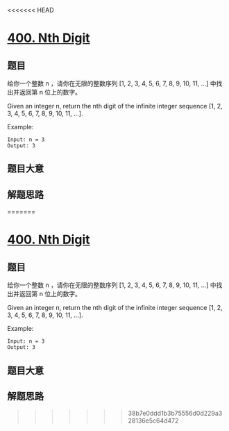 <<<<<<< HEAD
# [400. Nth Digit](https://leetcode.com/problems/nth-digit/)

## 题目

给你一个整数 n ，请你在无限的整数序列 [1, 2, 3, 4, 5, 6, 7, 8, 9, 10, 11, ...] 中找出并返回第 n 位上的数字。

Given an integer n, return the nth digit of the infinite integer sequence [1, 2, 3, 4, 5, 6, 7, 8, 9, 10, 11, ...].

Example:

```
Input: n = 3
Output: 3
```

## 题目大意

## 解题思路
=======
# [400. Nth Digit](https://leetcode.com/problems/nth-digit/)

## 题目

给你一个整数 n ，请你在无限的整数序列 [1, 2, 3, 4, 5, 6, 7, 8, 9, 10, 11, ...] 中找出并返回第 n 位上的数字。

Given an integer n, return the nth digit of the infinite integer sequence [1, 2, 3, 4, 5, 6, 7, 8, 9, 10, 11, ...].

Example:

```
Input: n = 3
Output: 3
```

## 题目大意

## 解题思路
>>>>>>> 38b7e0ddd1b3b75556d0d229a328136e5c64d472
